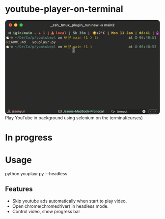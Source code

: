 # youtube-player-on-terminal

![demo](https://github.com/Ja-sonYun/youtube-player-on-terminal/blob/main/sam.gif?raw=true)
Play YouTube in background using selenium on the terminal(curses)
# In progress

# Usage
python youplayr.py --headless

## Features
* Skip youtube ads automatically when start to play video.
* Open chrome(chromedriver) in headless mode.
* Control video, show progress bar
